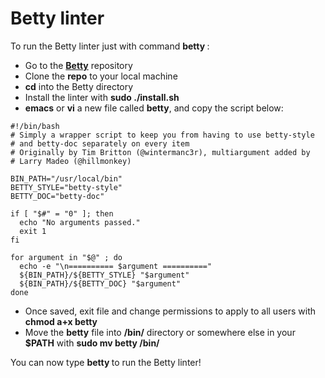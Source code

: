 # Betty linter

To run the Betty linter just with command **betty <filename>**:

- Go to the [**Betty**](https://github.com/alx-tools/Betty) repository
- Clone the **repo** to your local machine
- **cd** into the Betty directory
- Install the linter with **sudo ./install.sh**
- **emacs** or **vi** a new file called **betty**, and copy the script below:

```
#!/bin/bash  
# Simply a wrapper script to keep you from having to use betty-style  
# and betty-doc separately on every item  
# Originally by Tim Britton (@wintermanc3r), multiargument added by  
# Larry Madeo (@hillmonkey)

BIN_PATH="/usr/local/bin"  
BETTY_STYLE="betty-style"  
BETTY_DOC="betty-doc"  

if [ "$#" = "0" ]; then  
  echo "No arguments passed."  
  exit 1  
fi

for argument in "$@" ; do  
  echo -e "\n========== $argument =========="  
  ${BIN_PATH}/${BETTY_STYLE} "$argument"  
  ${BIN_PATH}/${BETTY_DOC} "$argument"  
done
```

- Once saved, exit file and change permissions to apply to all users with **chmod a+x betty**
- Move the **betty** file into **/bin/** directory or somewhere else in your **$PATH** with **sudo mv betty /bin/**  

You can now type **betty <filename>** to run the Betty linter!
